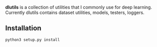 **dlutils** is a collection of utilities that I commonly use for deep learning. Currently dlutils contains dataset utilities, models, testers, loggers.


Installation
------------

	python3 setup.py install